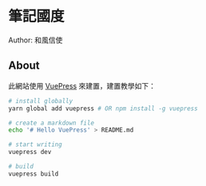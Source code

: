 # 筆記國度

Author: 和風信使

## About

此網站使用 [VuePress](https://vuepress.vuejs.org/guide/getting-started.html) 來建置，建置教學如下：

```sh
# install globally
yarn global add vuepress # OR npm install -g vuepress

# create a markdown file
echo '# Hello VuePress' > README.md

# start writing
vuepress dev

# build
vuepress build
```